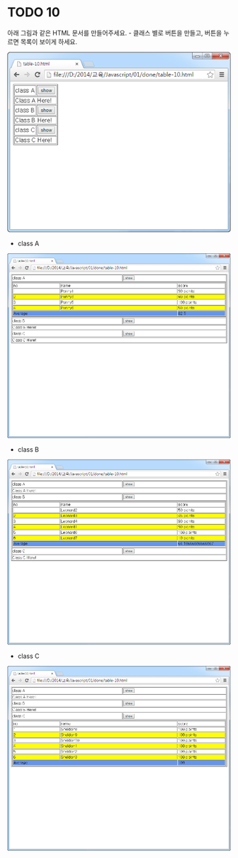 ﻿TODO 10
========
아래 그림과 같은 HTML 문서를 만들어주세요. - 클래스 별로 버튼을 만들고, 버튼을 누르면 목록이 보이게 하세요.

![TODO10](https://raw.githubusercontent.com/lightsh/jsstudy/master/01/todo/images/todo_10.png)

* class A

![TODO10](https://raw.githubusercontent.com/lightsh/jsstudy/master/01/todo/images/todo_10_01.png)

* class B

![TODO10](https://raw.githubusercontent.com/lightsh/jsstudy/master/01/todo/images/todo_10_02.png)


* class C

![TODO10](https://raw.githubusercontent.com/lightsh/jsstudy/master/01/todo/images/todo_10_03.png)

